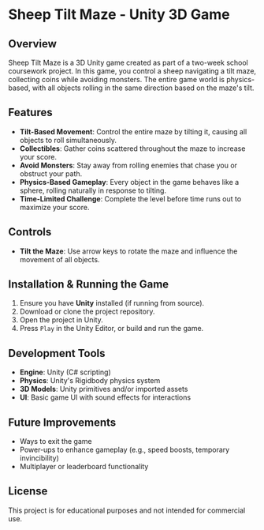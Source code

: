 # Sheep Tilt Maze - Unity 3D Game

## Overview
Sheep Tilt Maze is a 3D Unity game created as part of a two-week school coursework project. In this game, you control a sheep navigating a tilt maze, collecting coins while avoiding monsters. The entire game world is physics-based, with all objects rolling in the same direction based on the maze's tilt.

## Features
- **Tilt-Based Movement**: Control the entire maze by tilting it, causing all objects to roll simultaneously.
- **Collectibles**: Gather coins scattered throughout the maze to increase your score.
- **Avoid Monsters**: Stay away from rolling enemies that chase you or obstruct your path.
- **Physics-Based Gameplay**: Every object in the game behaves like a sphere, rolling naturally in response to tilting.
- **Time-Limited Challenge**: Complete the level before time runs out to maximize your score.

## Controls
- **Tilt the Maze**: Use arrow keys to rotate the maze and influence the movement of all objects.

## Installation & Running the Game
1. Ensure you have **Unity** installed (if running from source).
2. Download or clone the project repository.
3. Open the project in Unity.
4. Press `Play` in the Unity Editor, or build and run the game.

## Development Tools
- **Engine**: Unity (C# scripting)
- **Physics**: Unity's Rigidbody physics system
- **3D Models**: Unity primitives and/or imported assets
- **UI**: Basic game UI with sound effects for interactions

## Future Improvements
- Ways to exit the game
- Power-ups to enhance gameplay (e.g., speed boosts, temporary invincibility)
- Multiplayer or leaderboard functionality

## License
This project is for educational purposes and not intended for commercial use.

